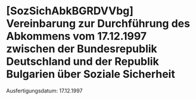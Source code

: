 # [SozSichAbkBGRDVVbg] Vereinbarung zur Durchführung des Abkommens vom 17.12.1997 zwischen der Bundesrepublik Deutschland und der Republik Bulgarien über Soziale Sicherheit

Ausfertigungsdatum: 17.12.1997

 